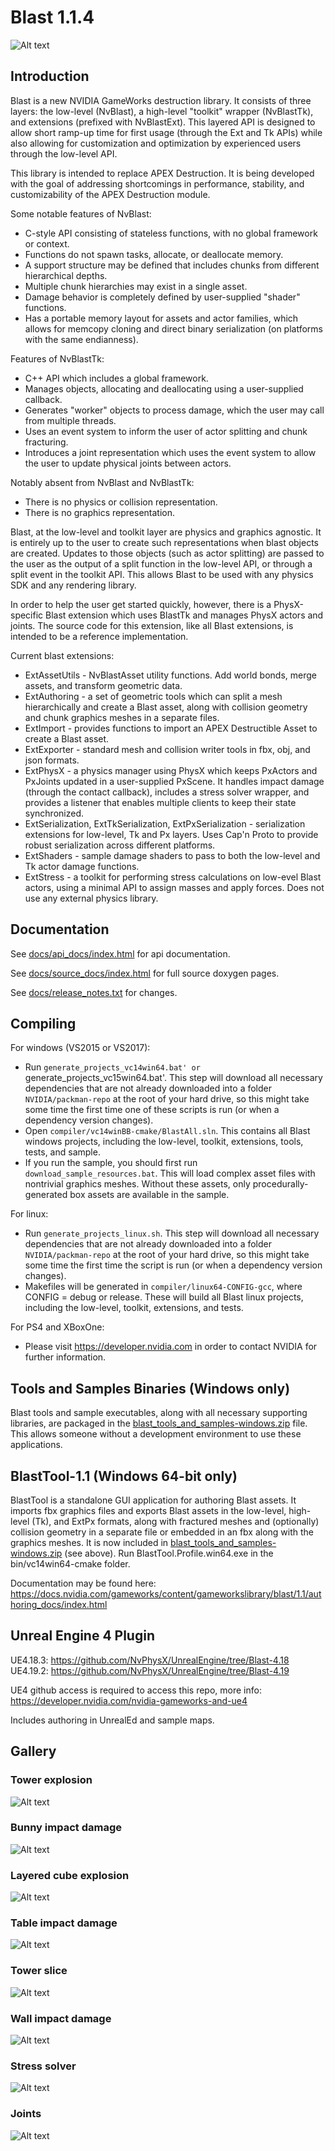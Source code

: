 Blast 1.1.4
===========

![Alt text](/images/blast.png?raw=true "Blast Intro")

Introduction
------------

Blast is a new NVIDIA GameWorks destruction library.  It consists of three layers: the low-level (NvBlast), a high-level "toolkit"
wrapper (NvBlastTk), and extensions (prefixed with NvBlastExt).  This layered API is designed to allow short ramp-up time for
first usage (through the Ext and Tk APIs) while also allowing for customization and optimization by experienced users through the
low-level API.

This library is intended to replace APEX Destruction.  It is being developed with the goal of addressing shortcomings in
performance, stability, and customizability of the APEX Destruction module.

Some notable features of NvBlast:
* C-style API consisting of stateless functions, with no global framework or context.
* Functions do not spawn tasks, allocate, or deallocate memory.
* A support structure may be defined that includes chunks from different hierarchical depths.
* Multiple chunk hierarchies may exist in a single asset.
* Damage behavior is completely defined by user-supplied "shader" functions.
* Has a portable memory layout for assets and actor families, which allows for memcopy cloning and direct binary serialization (on platforms with the same endianness).

Features of NvBlastTk:
* C++ API which includes a global framework.
* Manages objects, allocating and deallocating using a user-supplied callback.
* Generates "worker" objects to process damage, which the user may call from multiple threads.
* Uses an event system to inform the user of actor splitting and chunk fracturing.
* Introduces a joint representation which uses the event system to allow the user to update physical joints between actors.

Notably absent from NvBlast and NvBlastTk:
* There is no physics or collision representation.
* There is no graphics representation.

Blast, at the low-level and toolkit layer are physics and graphics agnostic.  It is entirely up to the user to create such representations
when blast objects are created.  Updates to those objects (such as actor splitting) are passed to the user as the output of a split
function in the low-level API, or through a split event in the toolkit API.  This allows Blast to be used with any physics SDK and any
rendering library.

In order to help the user get started quickly, however, there is a PhysX-specific Blast extension which uses BlastTk and manages PhysX actors
and joints.  The source code for this extension, like all Blast extensions, is intended to be a reference implementation.

Current blast extensions:
* ExtAssetUtils - NvBlastAsset utility functions. Add world bonds, merge assets, and transform geometric data. 
* ExtAuthoring - a set of geometric tools which can split a mesh hierarchically and create a Blast asset, along with collision geometry and chunk graphics meshes in a separate files.
* ExtImport - provides functions to import an APEX Destructible Asset to create a Blast asset.
* ExtExporter - standard mesh and collision writer tools in fbx, obj, and json formats. 
* ExtPhysX - a physics manager using PhysX which keeps PxActors and PxJoints updated in a user-supplied PxScene.  It handles impact damage (through the contact callback), includes a stress solver wrapper, and provides a listener that enables multiple clients to keep their state synchronized.
* ExtSerialization, ExtTkSerialization, ExtPxSerialization - serialization extensions for low-level, Tk and Px layers. Uses Cap'n Proto to provide robust serialization across different platforms.
* ExtShaders - sample damage shaders to pass to both the low-level and Tk actor damage functions.
* ExtStress - a toolkit for performing stress calculations on low-evel Blast actors, using a minimal API to assign masses and apply forces. Does not use any external physics library. 

Documentation
-------------

See [docs/api_docs/index.html](docs/api_docs/index.html) for api documentation.

See [docs/source_docs/index.html](docs/source_docs/index.html) for full source doxygen pages.

See [docs/release_notes.txt](docs/release_notes.txt) for changes.

Compiling
---------

For windows (VS2015 or VS2017):
* Run `generate_projects_vc14win64.bat' or `generate_projects_vc15win64.bat'.
This step will download all necessary dependencies that are not already downloaded into a folder `NVIDIA/packman-repo` at the root of your hard drive, so
this might take some time the first time one of these scripts is run (or when a dependency version changes).
* Open `compiler/vc14winBB-cmake/BlastAll.sln`.  This contains all Blast windows projects, including the
low-level, toolkit, extensions, tools, tests, and sample.
* If you run the sample, you should first run `download_sample_resources.bat`.  This will load complex asset
files with nontrivial graphics meshes.  Without these assets, only procedurally-generated box assets are available
in the sample.

For linux:
* Run `generate_projects_linux.sh`.  This step will download all necessary dependencies that are not already
downloaded into a folder `NVIDIA/packman-repo` at the root of your hard drive, so this might take some time the first
time the script is run (or when a dependency version changes).
* Makefiles will be generated in `compiler/linux64-CONFIG-gcc`, where CONFIG = debug or release.
These will build all Blast linux projects, including the low-level, toolkit, extensions, and tests.

For PS4 and XBoxOne:
* Please visit https://developer.nvidia.com in order to contact NVIDIA for further information.

Tools and Samples Binaries (Windows only)
-----------------------------------------

Blast tools and sample executables, along with all necessary supporting libraries, are packaged in the
[blast_tools_and_samples-windows.zip](blast_tools_and_samples-windows.zip) file.  This allows someone without a development environment to use these
applications.

BlastTool-1.1 (Windows 64-bit only)
-----------------------------------

BlastTool is a standalone GUI application for authoring Blast assets.  It imports fbx graphics files and exports Blast assets in the low-level, high-level (Tk),
and ExtPx formats, along with fractured meshes and (optionally) collision geometry in a separate file or embedded in an fbx along with the graphics meshes.
It is now included in [blast_tools_and_samples-windows.zip](blast_tools_and_samples-windows.zip) (see above).  Run BlastTool.Profile.win64.exe in the bin/vc14win64-cmake folder.

Documentation may be found here: https://docs.nvidia.com/gameworks/content/gameworkslibrary/blast/1.1/authoring_docs/index.html

Unreal Engine 4 Plugin
----------------------

UE4.18.3: https://github.com/NvPhysX/UnrealEngine/tree/Blast-4.18  
UE4.19.2: https://github.com/NvPhysX/UnrealEngine/tree/Blast-4.19

UE4 github access is required to access this repo, more info: https://developer.nvidia.com/nvidia-gameworks-and-ue4

Includes authoring in UnrealEd and sample maps.

Gallery
-------

### Tower explosion
![Alt text](/images/tower_explode.png?raw=true "Blast Sample: tower explode")
### Bunny impact damage
![Alt text](/images/bunny_impact.png?raw=true "Blast Sample: bunny impact")
### Layered cube explosion
![Alt text](/images/cube_explode.png?raw=true "Blast Sample: cube explode")
### Table impact damage
![Alt text](/images/table_impact_wireframe.png?raw=true "Blast Sample: table impact")
### Tower slice
![Alt text](/images/tower_slice.png?raw=true "Blast Sample: tower slice")
### Wall impact damage
![Alt text](/images/wall_impact.png?raw=true "Blast Sample: wall impact")
### Stress solver
![Alt text](/images/stress.png?raw=true "Blast Sample: stress solver")
### Joints
![Alt text](/images/joints.png?raw=true "Blast Sample: joints")
